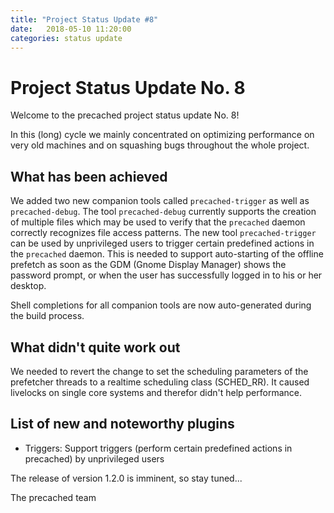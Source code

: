 ```yaml
---
title: "Project Status Update #8"
date:   2018-05-10 11:20:00
categories: status update
---
```


# Project Status Update No. 8

Welcome to the precached project status update No. 8!

In this (long) cycle we mainly concentrated on optimizing performance on
very old machines and on squashing bugs throughout the whole project.

## What has been achieved

We added two new companion tools called `precached-trigger` as well as
`precached-debug`. The tool `precached-debug` currently supports the creation
of multiple files which may be used to verify that the `precached` daemon
correctly recognizes file access patterns.
The new tool `precached-trigger` can be used by unprivileged users to trigger
certain predefined actions in the `precached` daemon. This is needed to support
auto-starting of the offline prefetch as soon as the GDM (Gnome Display Manager)
shows the password prompt, or when the user has successfully logged in to
his or her desktop.

Shell completions for all companion tools are now auto-generated during the
build process.

## What didn't quite work out

We needed to revert the change to set the scheduling parameters of the prefetcher
threads to a realtime scheduling class (SCHED_RR). It caused livelocks on
single core systems and therefor didn't help performance.

## List of new and noteworthy plugins

* Triggers: Support triggers (perform certain predefined actions in precached) by unprivileged users

The release of version 1.2.0 is imminent, so stay tuned...

The precached team

